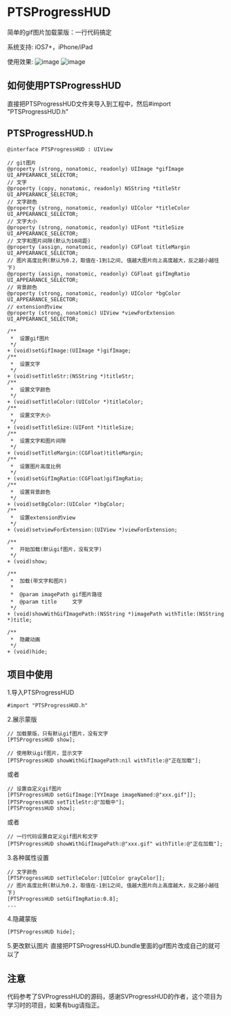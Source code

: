 # PTSProgressHUD

简单的gif图片加载蒙版：一行代码搞定

系统支持: iOS7+，iPhone/iPad

使用效果:
![image](https://github.com/vjieshao/PTSProgressHUD/blob/master/fullScreen.gif ) 
![image](https://github.com/vjieshao/PTSProgressHUD/blob/master/partScreen.gif ) 

##  <a id="如何使用PTSProgressHUD">如何使用PTSProgressHUD</head>
直接把PTSProgressHUD文件夹导入到工程中，然后#import "PTSProgressHUD.h"

##  <a id="PTSProgressHUD.h">PTSProgressHUD.h</head>
```objc
@interface PTSProgressHUD : UIView

// git图片
@property (strong, nonatomic, readonly) UIImage *gifImage UI_APPEARANCE_SELECTOR;
// 文字
@property (copy, nonatomic, readonly) NSString *titleStr UI_APPEARANCE_SELECTOR;
// 文字颜色
@property (strong, nonatomic, readonly) UIColor *titleColor UI_APPEARANCE_SELECTOR;
// 文字大小
@property (strong, nonatomic, readonly) UIFont *titleSize UI_APPEARANCE_SELECTOR;
// 文字和图片间隙(默认为10间距)
@property (assign, nonatomic, readonly) CGFloat titleMargin UI_APPEARANCE_SELECTOR;
// 图片高度比例(默认为0.2，取值在-1到1之间, 值越大图片向上高度越大，反之越小越往下)
@property (assign, nonatomic, readonly) CGFloat gifImgRatio UI_APPEARANCE_SELECTOR;
// 背景颜色
@property (strong, nonatomic, readonly) UIColor *bgColor UI_APPEARANCE_SELECTOR;
// extension的view
@property (strong, nonatomic) UIView *viewForExtension UI_APPEARANCE_SELECTOR;

/**
 *  设置gif图片
 */
+ (void)setGifImage:(UIImage *)gifImage;
/**
 *  设置文字
 */
+ (void)setTitleStr:(NSString *)titleStr;
/**
 *  设置文字颜色
 */
+ (void)setTitleColor:(UIColor *)titleColor;
/**
 *  设置文字大小
 */
+ (void)setTitleSize:(UIFont *)titleSize;
/**
 *  设置文字和图片间隙
 */
+ (void)setTitleMargin:(CGFloat)titleMargin;
/**
 *  设置图片高度比例
 */
+ (void)setGifImgRatio:(CGFloat)gifImgRatio;
/**
 *  设置背景颜色
 */
+ (void)setBgColor:(UIColor *)bgColor;
/**
 *  设置extension的view
 */
+ (void)setviewForExtension:(UIView *)viewForExtension;

/**
 *  开始加载(默认gif图片，没有文字)
 */
+ (void)show;

/**
 *  加载(带文字和图片)
 *
 *  @param imagePath gif图片路径
 *  @param title     文字
 */
+ (void)showWithGifImagePath:(NSString *)imagePath withTitle:(NSString *)title;

/**
 *  隐藏动画
 */
+ (void)hide;
```
##  <a id="项目中使用">项目中使用</head>
1.导入PTSProgressHUD
```objc
#import "PTSProgressHUD.h"
```

2.展示蒙版
```objc
// 加载蒙版，只有默认gif图片，没有文字
[PTSProgressHUD show];
```

```objc
// 使用默认gif图片，显示文字
[PTSProgressHUD showWithGifImagePath:nil withTitle:@"正在加载"]; 
```
或者
```objc
// 设置自定义gif图片
[PTSProgressHUD setGifImage:[YYImage imageNamed:@"xxx.gif"]];
[PTSProgressHUD setTitleStr:@"加载中"];
[PTSProgressHUD show];
```
或者
```objc
// 一行代码设置自定义gif图片和文字
[PTSProgressHUD showWithGifImagePath:@"xxx.gif" withTitle:@"正在加载"];
```

3.各种属性设置
```objc
// 文字颜色
[PTSProgressHUD setTitleColor:[UIColor grayColor]];
// 图片高度比例(默认为0.2，取值在-1到1之间, 值越大图片向上高度越大，反之越小越往下)
[PTSProgressHUD setGifImgRatio:0.8];
...
```

4.隐藏蒙版
```objc
[PTSProgressHUD hide];
```

5.更改默认图片
直接把PTSProgressHUD.bundle里面的gif图片改成自己的就可以了

##  <a id="注意">注意</head>
代码参考了SVProgressHUD的源码，感谢SVProgressHUD的作者，这个项目为学习时的项目，如果有bug请指正。
